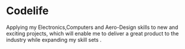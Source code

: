 # Codelife
Applying my Electronics,Computers and Aero-Design  skills to new and exciting projects, which will enable me to deliver a great product to the industry while expanding my skill sets .
